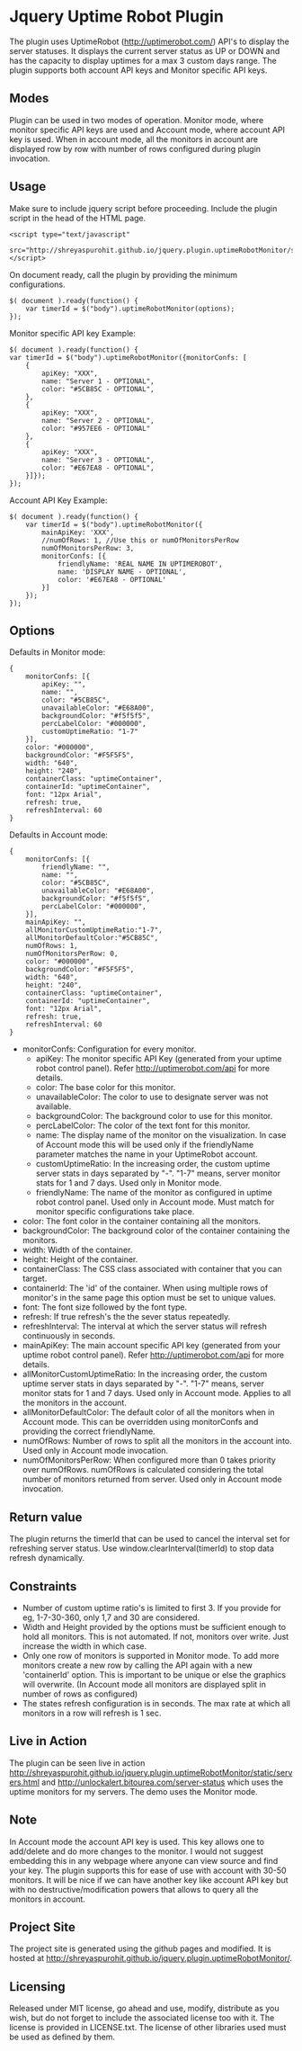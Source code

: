 Jquery Uptime Robot Plugin
==========================

The plugin uses UptimeRobot (http://uptimerobot.com/) API's to display the server statuses. It displays the current server status as UP or DOWN and has the capacity to display uptimes for a max 3 custom days range. The plugin supports both account API keys and Monitor specific API keys. 

Modes
-----

Plugin can be used in two modes of operation. Monitor mode, where monitor specific API keys are used and Account mode, where account API key is used. When in account mode, all the monitors in account are displayed row by row with number of rows configured during plugin invocation.

Usage
-----

Make sure to include jquery script before proceeding. Include the plugin script in the head of the HTML page.

	<script type="text/javascript" 
		src="http://shreyaspurohit.github.io/jquery.plugin.uptimeRobotMonitor/src/js/jquery.uptimeRobotMonitor.js"></script>
	
On document ready, call the plugin by providing the minimum configurations.
	
	$( document ).ready(function() {
		var timerId = $("body").uptimeRobotMonitor(options);
	});

Monitor specific API key Example:
	
	$( document ).ready(function() {
	var timerId = $("body").uptimeRobotMonitor({monitorConfs: [
		{
			apiKey: "XXX",
			name: "Server 1 - OPTIONAL",
			color: "#5CB85C - OPTIONAL",
		},
		{
			apiKey: "XXX",
			name: "Server 2 - OPTIONAL",
			color: "#957EE6 - OPTIONAL"
		},
		{
			apiKey: "XXX",
			name: "Server 3 - OPTIONAL",
			color: "#E67EA8 - OPTIONAL",
		}]});
	});

Account API Key Example:

	$( document ).ready(function() {
		var timerId = $("body").uptimeRobotMonitor({
			mainApiKey: 'XXX',			
			//numOfRows: 1, //Use this or numOfMonitorsPerRow
			numOfMonitorsPerRow: 3,
			monitorConfs: [{
				friendlyName: 'REAL NAME IN UPTIMEROBOT',
				name: 'DISPLAY NAME - OPTIONAL',
				color: '#E67EA8 - OPTIONAL'
			}]
		});
	});
	
Options
-------
Defaults in Monitor mode:

	{
	    monitorConfs: [{
	    	apiKey: "",
	    	name: "",
	    	color: "#5CB85C",
        	unavailableColor: "#E68A00",
        	backgroundColor: "#f5f5f5",
        	percLabelColor: "#000000",		            	
        	customUptimeRatio: "1-7"
	    }],			            
	    color: "#000000",
	    backgroundColor: "#F5F5F5",
	    width: "640",
	    height: "240",
	    containerClass: "uptimeContainer",
	    containerId: "uptimeContainer",
	    font: "12px Arial",
	    refresh: true,
        refreshInterval: 60	    
    }

Defaults in Account mode:
    
	{
	    monitorConfs: [{
	    	friendlyName: "",
	    	name: "",
	    	color: "#5CB85C",
        	unavailableColor: "#E68A00",
        	backgroundColor: "#f5f5f5",
        	percLabelColor: "#000000",		            	
	    }],
		mainApiKey: "",
		allMonitorCustomUptimeRatio:"1-7",
		allMonitorDefaultColor:"#5CB85C",
		numOfRows: 1,
		numOfMonitorsPerRow: 0,
	    color: "#000000",
	    backgroundColor: "#F5F5F5",
	    width: "640",
	    height: "240",
	    containerClass: "uptimeContainer",
	    containerId: "uptimeContainer",
	    font: "12px Arial",
	    refresh: true,
        refreshInterval: 60	    
    }
	
* monitorConfs: Configuration for every monitor.
	* apiKey: The monitor specific API Key (generated from your uptime robot control panel). Refer http://uptimerobot.com/api for more details.
	* color: The base color for this monitor.
	* unavailableColor: The color to use to designate server was not available.
	* backgroundColor: The background color to use for this monitor.
	* percLabelColor: The color of the text font for this monitor.
	* name: The display name of the monitor on the visualization. In case of Account mode this will be used only if the friendlyName parameter matches the name in your UptimeRobot account.
	* customUptimeRatio: In the increasing order, the custom uptime server stats in days separated by "-". "1-7" means, server monitor stats for 1 and 7 days. Used only in Monitor mode.
	* friendlyName: The name of the monitor as configured in uptime robot control panel. Used only in Account mode. Must match for monitor specific configurations take place.
* color: The font color in the container containing all the monitors.
* backgroundColor: The background color of the container containing the monitors.
* width: Width of the container.
* height: Height of the container.
* containerClass: The CSS class associated with container that you can target.
* containerId: The 'id' of the container. When using multiple rows of monitor's in the same page this option must be set to unique values.
* font: The font size followed by the font type.
* refresh: If true refresh's the the sever status repeatedly.
* refreshInterval: The interval at which the server status will refresh continuously in seconds.	
* mainApiKey: The main account specific API key (generated from your uptime robot control panel). Refer http://uptimerobot.com/api for more details.
* allMonitorCustomUptimeRatio: In the increasing order, the custom uptime server stats in days separated by "-". "1-7" means, server monitor stats for 1 and 7 days. Used only in Account mode. Applies to all the monitors in the account.
* allMonitorDefaultColor: The default color of all the monitors when in Account mode. This can be overridden using monitorConfs and providing the correct friendlyName.
* numOfRows: Number of rows to split all the monitors in the account into. Used only in Account mode invocation.
* numOfMonitorsPerRow: When configured more than 0 takes priority over numOfRows. numOfRows is calculated considering the total number of monitors returned from server. Used only in Account mode invocation.

Return value
------------

The plugin returns the timerId that can be used to cancel the interval set for refreshing server status. Use window.clearInterval(timerId) to stop data refresh dynamically.

Constraints
-----------

* Number of custom uptime ratio's is limited to first 3. If you provide for eg, 1-7-30-360, only 1,7 and 30 are considered.
* Width and Height provided by the options must be sufficient enough to hold all monitors. This is not automated. If not, monitors over write. Just increase the width in which case.
* Only one row of monitors is supported in Monitor mode. To add more monitors create a new row by calling the API again with a new 'containerId' option. This is important to be unique or else the graphics will overwrite. (In Account mode all monitors are displayed split in number of rows as configured)
* The states refresh configuration is in seconds. The max rate at which all monitors in a row will refresh is 1 sec.

Live in Action
--------------

The plugin can be seen live in action http://shreyaspurohit.github.io/jquery.plugin.uptimeRobotMonitor/static/servers.html and http://unlockalert.bitourea.com/server-status which uses the uptime monitors for my servers. The demo uses the Monitor mode. 

Note
----

In Account mode the account API key is used. This key allows one to add/delete and do more changes to the monitor. I would not suggest embedding this in any webpage where anyone can view source and find your key. The plugin supports this for ease of use with account with 30-50 monitors. It will be nice if we can have  another key like account API key but with no destructive/modification powers that allows to query all the monitors in account. 

Project Site
------------

The project site is generated using the github pages and modified. It is hosted at http://shreyaspurohit.github.io/jquery.plugin.uptimeRobotMonitor/.

Licensing
---------
Released under MIT license, go ahead and use, modify, distribute as you wish, but do not forget to include the associated license too with it. The license is provided in LICENSE.txt. The license of other libraries used must be used as defined by them.   			